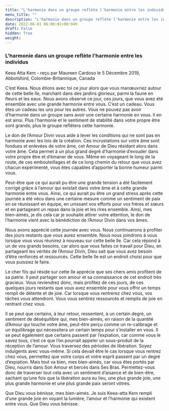 ```yaml
---
title: "L'harmonie dans un groupe reflète l'harmonie entre les individus"
menu_title: ""
description: "L'harmonie dans un groupe reflète l'harmonie entre les individus"
date: 2022-06-01 06:00:01+00:949
draft: False
hidden: True
weight:
---
```

### L'harmonie dans un groupe reflète l'harmonie entre les individus

Keea Atta Kem - reçu par Maureen Cardoso le 5 Décembre 2019, Abbotsford, Colombie-Britannique, Canada

C’est Keea. Nous étions avec toi ce jour alors que vous manœuvriez autour de cette belle île, marchant dans des jardins glorieux, parmi la faune en fleurs et les eaux. Nous avons observé ce jour, ces jours, que vous avez été ensemble avec une grande harmonie entre vous. C’est un cadeau. Vous êtes un cadeau les uns pour les autres. Vous ne pouvez pas avoir d’harmonie dans un groupe sans avoir une certaine harmonie en vous. Il en est ainsi. Plus l’harmonie et le sentiment de stabilité dans votre propre être sont grands, plus le groupe reflétera cette harmonie.

Le don de l’Amour Divin vous aide à lever les conditions qui ne sont pas en harmonie avec les lois de la création. Ces incrustations sur votre âme sont fondues et enlevées de votre âme, cet Amour de Dieu résidant alors dans votre âme. Cela permet à un plus grand degré d’harmonie d’exsuder dans votre propre être et d’émaner de vous. Même en voyageant le long de la route, de ces embouteillages et de ce long chemin du retour que vous avez chacun expérimenté, vous êtes capables d’apporter la bonne humeur parmi vous.

Peut-être que ce qui aurait pu être une grande tension a été facilement corrigé grâce à l’amour qui existait dans votre âme et à cette grande harmonie entre vous. Ainsi, ce qui aurait pu être un grand stress après cette journée a été vécu dans une certaine mesure comme un sentiment de paix en se réunissant en équipe, en unissant vos efforts pour vos frères et sœurs et en partageant un repas dans la joie et les rires ensemble. Ainsi, mes bien-aimés, je dis cela car je souhaite attirer votre attention, le don de l’harmonie vient avec la bénédiction de l’Amour Divin dans vos âmes.

Nous avons apprécié cette journée avec vous. Nous continuerons à profiter des jours restants que vous aurez ensemble. Nous nous joindrons à vous lorsque vous vous réunirez à nouveau sur cette belle île. Car cela répond à un de vos grands besoins, car alors que vous faites ce travail pour Dieu, en partageant les vérités de l’Amour Divin, Dieu sait que vous avez besoin d’être renforcés et ressourcés. Cette belle île est un endroit choisi pour que vous puissiez le faire.

Le cher fils qui réside sur cette île apprécie que ses chers amis profitent de sa patrie. Il peut partager son amour et sa connaissance de cet endroit très gracieux. Vous reviendrez donc, mais profitez de ces jours, de ces quelques jours restants que vous avez ensemble pour vous offrir un temps rempli de détente et de joie. Car lorsque vous rentrerez chez vous, vos tâches vous attendront. Vous vous sentirez ressourcés et remplis de joie en rentrant chez vous.

Il se peut que certains, à leur retour, ressentent, à un certain degré, un sentiment de déséquilibre qui, mes bien-aimés, en raison de la quantité d’Amour qui touche votre âme, peut-être perçu comme un re-calibrage et un équilibrage qui nécessitera un certain temps pour s’installer en vous. Il se peut également que certains passent par l’expiation, car comme vous le savez tous, c’est ce que l’on pourrait appeler un sous-produit de la réception de l’amour. Vous traversez des périodes de libération. Soyez indulgents avec vous-même. Si cela devait être le cas lorsque vous rentrez chez vous, permettez que votre corps et votre esprit passent par un degré d’expiation. Mais tout va bien, mes bien-aimés, car vous êtes portés par Dieu, nourris dans Son Amour et bercés dans Ses Bras. Permettez-vous donc de traverser tout cela avec un sentiment d’aisance et de bien-être, sachant qu’une fois que la libération aura eu lieu, une plus grande joie, une plus grande harmonie et une plus grande paix seront vôtres.

Que Dieu vous bénisse, mes bien-aimés. Je suis Keea-atta Kem rempli d’une grande joie en voyant la lumière, l’amour et l’harmonie qui existent entre vous. Que Dieu vous bénisse.



